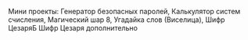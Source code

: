 Мини проекты:
Генератор безопасных паролей,
Калькулятор систем счисления,
Магический шар 8,
Угадайка слов (Виселица), Шифр ЦезаряБ
Шифр Цезаря дополнительно
